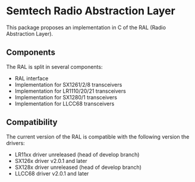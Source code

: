 # Semtech Radio Abstraction Layer

This package proposes an implementation in C of the RAL (Radio Abstraction Layer).

## Components

The RAL is split in several components:

- RAL interface
- Implementation for SX1261/2/8 transceivers
- Implementation for LR1110/20/21 transceivers
- Implementation for SX1280/1 transceivers
- Implementation for LLCC68 transceivers

## Compatibility

The current version of the RAL is compatible with the following version the drivers:

- LR11xx driver unreleased (head of develop branch)
- SX126x driver v2.0.1 and later
- SX128x driver unreleased (head of develop branch)
- LLCC68 driver v2.0.1 and later
